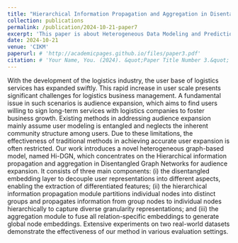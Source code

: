 ```yaml
---
title: "Hierarchical Information Propagation and Aggregation in Disentangled Graph Networks for Logistics Audience Expansion"
collection: publications
permalink: /publication/2024-10-21-paper7
excerpt: 'This paper is about Heterogeneous Data Modeling and Prediction.'
date: 2024-10-21
venue: 'CIKM'
paperurl: # 'http://academicpages.github.io/files/paper3.pdf'
citation: # 'Your Name, You. (2024). &quot;Paper Title Number 3.&quot; <i>GitHub Journal of Bugs</i>. 1(3).'
---
```


With the development of the logistics industry, the user base of logistics services has expanded swiftly. This rapid increase in user scale presents significant challenges for logistics business management. A fundamental issue in such scenarios is audience expansion, which aims to find users willing to sign long-term services with logistics companies to foster business growth.  Existing methods in addressing audience expansion mainly assume user modeling is entangled and neglects the inherent community structure among users.  Due to these limitations, the effectiveness of traditional methods in achieving accurate user expansion is often restricted. Our work introduces a novel heterogeneous graph-based model, named Hi-DGN, which concentrates on the Hierarchical information propagation and aggregation in Disentangled Graph Networks for audience expansion. It consists of three main components: (i) the disentangled embedding layer to decouple user representations into different aspects, enabling the extraction of differentiated features; (ii) the hierarchical information propagation module partitions individual nodes into distinct groups and propagates information from group nodes to individual nodes hierarchically to capture diverse granularity representations; and (iii) the aggregation module to fuse all relation-specific embeddings to generate global node embeddings. Extensive experiments on two real-world datasets demonstrate the effectiveness of our method in various evaluation settings.